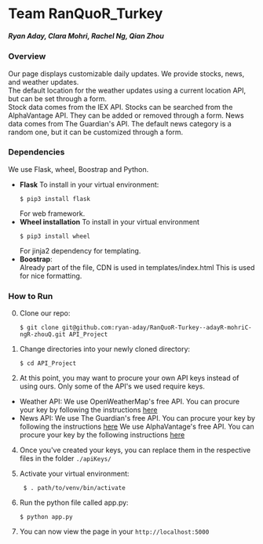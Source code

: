 # Team RanQuoR_Turkey
##### Ryan Aday, Clara Mohri, Rachel Ng, Qian Zhou

### Overview
Our page displays customizable daily updates. We provide stocks, news, and weather updates.  
The default location for the weather updates using a current location API, but can be set through a form.   
Stock data comes from the IEX API. Stocks can be searched from the AlphaVantage API. They can be added or removed through a form. 
News data comes from The Guardian's API. The default news category is a random one, but it can be customized through a form. 


### Dependencies
We use Flask, wheel, Boostrap and Python.
- **Flask**
  To install in your virtual environment: 
  ```
  $ pip3 install flask
  ```
  For web framework.
- **Wheel installation**
  To install in your virtual environment
  ```
  $ pip3 install wheel
  ```
  For jinja2 dependency for templating.
- **Boostrap**:  
  Already part of the file, CDN is used in templates/index.html
  This is used for nice formatting.
  
  
### How to Run

0. Clone our repo: 
  
    ```
    $ git clone git@github.com:ryan-aday/RanQuoR-Turkey--adayR-mohriC-ngR-zhouQ.git API_Project
    ```
1. Change directories into your newly cloned directory: 
  
    ```
    $ cd API_Project
    ```
3. At this point, you may want to procure your own API keys instead of using ours. Only some of the API's we used require keys.
  -   Weather API: 
      We use OpenWeatherMap's free API. You can procure your key by following the instructions [here](https://openweathermap.org/price)
  -  News API: 
      We use The Guardian's free API. You can procure your key by following the instructions [here](https://open-platform.theguardian.com/access/)
      We use AlphaVantage's free API. You can procure your key by the following instructions [here](https://www.alphavantage.co/support/#api-key)

4. Once you've created your keys, you can replace them in the respective files in the folder `./apiKeys/`
   
5. Activate your virtual environment:
   ```
    $ . path/to/venv/bin/activate
   ```
6. Run the python file called app.py:
    ```
    $ python app.py
    ``` 
7. You can now view the page in your ```http://localhost:5000```
